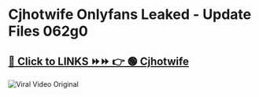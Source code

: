 
 # Cjhotwife Onlyfans Leaked - Update Files 062g0

## <h2><a href="https://clipsfans.com/Cjhotwife&ref=git">🔗 Click to LINKS ⏩⏩ 👉 🟢 Cjhotwife </a></h2>

<a href="https://clipsfans.com/Cjhotwife&ref=git" rel="nofollow" data-target="animated-image.originalLink"><img src="https://i.ibb.co.com/xMMVF88/686577567.gif" alt="Viral Video Original" style="max-width: 100%; display: inline-block;" data-target="animated-image.originalImage"></a>

